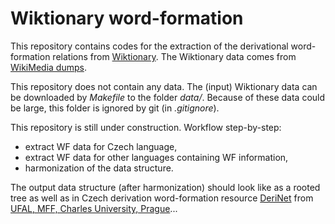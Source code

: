 # Wiktionary word-formation
This repository contains codes for the extraction of the derivational word-formation relations from [Wiktionary](https://www.wiktionary.org/). The Wiktionary data comes from [WikiMedia dumps](https://dumps.wikimedia.org/backup-index.html).

This repository does not contain any data. The (input) Wiktionary data can be downloaded by _Makefile_ to the folder _data/_. Because of these data could be large, this folder is ignored by git (in _.gitignore_).

This repository is still under construction. Workflow step-by-step:
- extract WF data for Czech language,
- extract WF data for other languages containing WF information,
- harmonization of the data structure.

The output data structure (after harmonization) should look like as a rooted tree as well as in Czech derivation word-formation resource [DeriNet](http://ufal.mff.cuni.cz/derinet) from [UFAL, MFF, Charles University, Prague](http://ufal.mff.cuni.cz/)...
